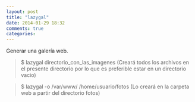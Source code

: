 ```yaml
---
layout: post
title: "lazygal"
date: 2014-01-29 18:32
comments: true
categories: 
---
```

Generar una galería web.

>$ lazygal directorio_con_las_imagenes  (Creará todos los archivos en el presente directorio por lo que es preferible estar en un directorio vacio)

>$ lazygal -o /var/www/ /home/usuario/fotos (Lo creará en la carpeta web a partir del directorio fotos)

